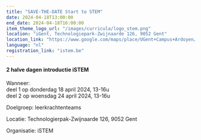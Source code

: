 ```yaml
---
title: "SAVE-THE-DATE Start to STEM"
date: 2024-04-18T13:00:00
end_date: 2024-04-18T16:00:00
item_theme_logo_url: "/images/curricula/logo_stem.png"
location: "iGent, Technologiepark-Zwijnaarde 126, 9052 Gent"
location_link: "https://www.google.com/maps/place/UGent+Campus+Ardoyen/@51.012913,3.7079805,17z/data=!3m1!4b1!4m6!3m5!1s0x47c373be39a859d5:0xc08cb4a2a7706ed4!8m2!3d51.012913!4d3.7079805!16s%2Fg%2F11bzzy2kcq?entry=ttu"
language: "nl"
registration_link: "istem.be"
---
```

#### 2 halve dagen introductie iSTEM

Wanneer:<br>
deel 1 op donderdag 18 april 2024, 13-16u <br>
deel 2 op woensdag 24 april 2024, 13-16u

Doelgroep: leerkrachtenteams

Locatie: Technologierpak-Zwijnaarde 126, 9052 Gent 

Organisatie: iSTEM

